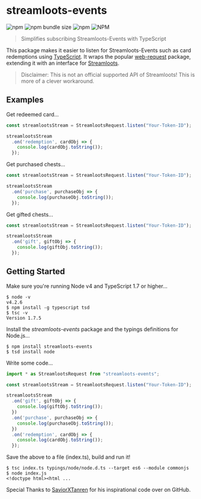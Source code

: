 # streamloots-events

![npm](https://img.shields.io/npm/v/streamloots-events)
![npm bundle size](https://img.shields.io/bundlephobia/min/streamloots-events)
![npm](https://img.shields.io/npm/dt/streamloots-events)
![NPM](https://img.shields.io/npm/l/streamloots-events)

> Simplifies subscribing Streamloots-Events with TypeScript

This package makes it easier to listen for Streamloots-Events such as card redemptions using [TypeScript](http://www.typescriptlang.org/). It wraps the popular [web-request](https://www.npmjs.com/package/web-request) package, extending it with an interface for [Streamloots](https://www.streamloots.com/).

> Disclaimer: This is not an official supported API of Streamloots! This is more of a clever workaround.

## Examples

Get redeemed card...
```js
const streamlootsStream = StreamlootsRequest.listen("Your-Token-ID");

streamlootsStream
  .on('redemption', cardObj => {
    console.log(cardObj.toString());
  });
```

Get purchased chests...
```js
const streamlootsStream = StreamlootsRequest.listen("Your-Token-ID");

streamlootsStream
  .on('purchase', purchaseObj => {
    console.log(purchaseObj.toString());
  });
```

Get gifted chests...
```js
const streamlootsStream = StreamlootsRequest.listen("Your-Token-ID");

streamlootsStream
  .on('gift', giftObj => {
    console.log(giftObj.toString());
  });
```

## Getting Started

Make sure you're running Node v4 and TypeScript 1.7 or higher...
```
$ node -v
v4.2.6
$ npm install -g typescript tsd
$ tsc -v
Version 1.7.5
```

Install the *streamloots-events* package and the typings definitions for Node.js...
```
$ npm install streamloots-events
$ tsd install node
```

Write some code...
```js
import * as StreamlootsRequest from "streamloots-events";

const streamlootsStream = StreamlootsRequest.listen("Your-Token-ID");

streamlootsStream
  .on('gift', giftObj => {
    console.log(giftObj.toString());
  })
  .on('purchase', purchaseObj => {
    console.log(purchaseObj.toString());
  })
  .on('redemption', cardObj => {
    console.log(cardObj.toString());
  });
```

Save the above to a file (index.ts), build and run it!
```
$ tsc index.ts typings/node/node.d.ts --target es6 --module commonjs
$ node index.js
<!doctype html><html ...
```

Special Thanks to [SaviorXTanren](https://github.com/SaviorXTanren/streamloots-service-sample) for his inspirational code over on GitHub.